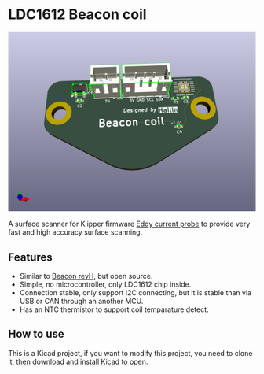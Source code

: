 # LDC1612 Beacon coil


![PCB-foreground](images/LDC1612-EDDY.png)

A surface scanner for Klipper firmware [Eddy current probe](https://www.klipper3d.org/Eddy_Probe.html?h=eddy#eddy-current-inductive-probe) to provide very fast and high accuracy surface scanning.

## Features

* Similar to [Beacon revH](https://beacon3d.com/product/beacon-h/), but open source.
* Simple, no microcontroller, only LDC1612 chip inside.
* Connection stable, only support I2C connecting, but it is stable than via USB or CAN through an another MCU.
* Has an NTC thermistor to support coil temparature detect.

## How to use

This is a Kicad project, if you want to modify this project, you need to clone it, then download and install [Kicad](https://www.kicad.org/download/) to open.

